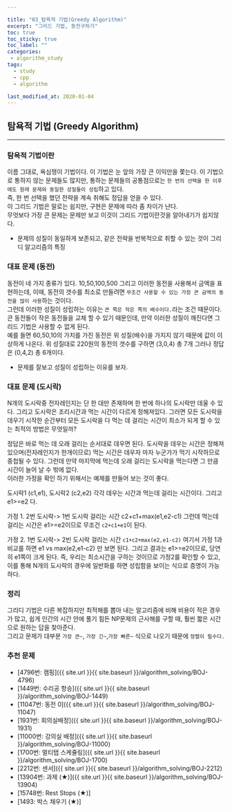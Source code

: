 ```yaml
---

title: "03_탐욕적 기법(Greedy Algorithm)"  
excerpt: "그리드 기법, 동전구하기"  
toc: true  
toc_sticky: true  
toc_label: ""  
categories:  
 - algorithm_study  
tags:  
  - study
  - cpp
  - algorithm

last_modified_at: 2020-01-04
---
```


## 탐욕적 기법 (Greedy Algorithm)

- - -

### 탐욕적 기법이란

이름 그대로, 욕심쟁이 기법이다. 이 기법은 눈 앞의 가장 큰 이익만을 쫓는다. 이 기법으로 통하지 않는 문제들도 많지만, 통하는 문제들의 공통점으로는 `한 번의 선택을 한 이후에도 원래 문제와 동일한 성질들이 성립`하고 있다.  
즉, 한 번 선택을 했던 전략을 계속 취해도 정답을 얻을 수 있다.  
이 그리드 기법은 말로는 쉽지만, 구현은 문제에 따라 좀 차이가 난다.  
무엇보다 가장 큰 문제는 문제만 보고 이것이 그리드 기법이란것을 알아내기가 쉽지않다.  

- 문제의 성질이 동일하게 보존되고, 같은 전략을 반복적으로 취할 수 있는 것이 그리디 알고리즘의 특징  

### 대표 문제 (동전)

동전이 네 가지 종류가 있다. 10,50,100,500 그리고 이러한 동전을 사용해서 금액을 표현하는데, 이때, 동전의 갯수를 최소로 만들려면 `무조건 사용할 수 있는 가장 큰 금액의 동전을 많이 사용`하는 것이다.  
그런데 이러한 성질이 성립하는 이유는 `큰 쪽은 작은 쪽의 배수이다.`라는 조건 때문이다.  
큰 동전들이 작은 동전들을 교체 할 수 있기 때문인데, 만약 이러한 성질이 깨진다면 그리드 기법은 사용할 수 없게 된다.  
예를 들면 60,50,10의 가치를 가진 동전은 위 성질(배수)을 가지지 않기 때문에 값이 이상하게 나온다. 위 성질대로 220원의 동전의 갯수를 구하면 (3,0,4) 총 7개 그러나 정답은 (0,4,2) 총 6개이다.  

- 문제를 잘보고 성질이 성립하는 이유를 보자.  

### 대표 문제 (도시락)  

N개의 도시락중 전자레인지는 단 한 대만 존재하며 한 번에 하나의 도시락만 데울 수 있다. 그리고 도시락은 조리시간과 먹는 시간이 다르게 정해져있다. 그러면 모든 도시락을 데우기 시작한 순간부터 모든 도시락을 다 먹는 데 걸리는 시간이 최소가 되게 할 수 있는 최적의 방법은 무엇일까?  

정답은 바로 먹는 데 오래 걸리는 순서대로 데우면 된다. 도시락을 데우는 시간은 정해져 있으며(전자레인지가 한개이므로) 먹는 시간은 데우자 마자 누군가가 먹기 시작하므로 중첩될 수 있다. 그런데 만약 마지막에 먹는데 오래 걸리는 도시락을 먹는다면 그 만큼 시간이 늘어 날 수 밖에 없다.  
이러한 가정을 확인 하기 위해서는 예제를 만들어 보는 것이 좋다.  

도시락1 (c1,e1), 도시락2 (c2,e2) 각각 데우는 시간과 먹는데 걸리는 시간이다. 그리고 e1>=e2 다.  

가정 1. 2번 도시락-> 1번 도시락 걸리는 시간
c2+c1+max(e1,e2-c1) 그런데 먹는데 걸리는 시간은 e1>=e2이므로 무조건 `c2+c1+e1`이 된다.  

가정 2. 1번 도시락-> 2빈 도시락 걸리는 시간
`c1+c2+max(e2,e1-c2)` 여기서 가정 1과 비교를 하면 e1 vs max(e2,e1-c2) 만 보면 된다. 그리고 결과는 e1>=e2이므로, 당연히 e1쪽이 크게 된다. 즉, 우리는 최소시간을 구하는 것이므로 가정2를 확인할 수 있고, 이를 통해 N개의 도시락의 경우에 일반화를 하면 성립함을 보이는 식으로 증명이 가능하다.  

### 정리

그리디 기법은 다른 복잡하지만 최적해를 뽑아 내는 알고리즘에 비해 비용이 적은 경우가 많고, 쉽게 인간의 시간 안에 풀기 힘든 NP문제의 근사해를 구할 때, 훨씬 짧은 시간으로 원하는 답을 찾아준다.  
그리고 문제가 대부분 `가장 큰~`, `가장 긴~`,`가장 빠른~` 식으로 나오기 때문에 `정렬이 필수다.`

### 추천 문제
  
- [4796번: 캠핑]({{ site.url }}{{ site.baseurl }}/algorithm_solving/BOJ-4796)  
- [1449번: 수리공 항승]({{ site.url }}{{ site.baseurl }}/algorithm_solving/BOJ-1449)  
- [11047번: 동전 0]({{ site.url }}{{ site.baseurl }}/algorithm_solving/BOJ-11047)  
- [1931번: 회의실배정]({{ site.url }}{{ site.baseurl }}/algorithm_solving/BOJ-1931)  
- [11000번: 강의실 배정]({{ site.url }}{{ site.baseurl }}/algorithm_solving/BOJ-11000)  
- [1700번: 멀티탭 스케쥴링]({{ site.url }}{{ site.baseurl }}/algorithm_solving/BOJ-1700)  
- [2212번: 센서]({{ site.url }}{{ site.baseurl }}/algorithm_solving/BOJ-2212)  
- [13904번: 과제 (★)]({{ site.url }}{{ site.baseurl }}/algorithm_solving/BOJ-13904)  
- [15748번: Rest Stops (★)]
- [1493: 박스 채우기 (★)]
